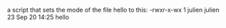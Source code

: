 a script that sets the mode of the file hello to this:
-rwxr-x-wx 1 julien julien 23 Sep 20 14:25 hello
